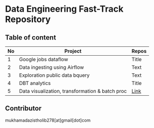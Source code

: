 # Data Engineering Fast-Track Repository

## Table of content

|   No  |       Project      |     Repos    |
| ----- |   -----------   | ----------- |
|   1   | Google jobs dataflow      | Title       |
|   2   | Data ingesting using Airflow   | Text        |
|   3   | Exploration public data bquery   | Text        |
|   4   | DBT analytics      | Title       |
|   5   | Data visualization, transformation & batch proc   | [Link](https://github.com/mukhamadazistholib/data-engineering/tree/main/data%20visualization)        |


## Contributor
mukhamadazistholib278[at]gmail[dot]com
